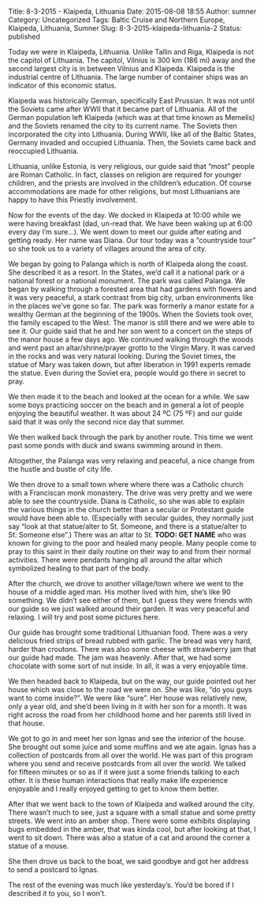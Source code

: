 Title: 8-3-2015 - Klaipeda, Lithuania
Date: 2015-08-08 18:55
Author: sumner
Category: Uncategorized
Tags: Baltic Cruise and Northern Europe, Klaipeda, Lithuania, Sumner
Slug: 8-3-2015-klaipeda-lithuania-2
Status: published

Today we were in Klaipeda, Lithuania. Unlike Tallin and Riga, Klaipeda
is not the capitol of Lithuania. The capitol, Vilnius is 300 km (186 mi)
away and the second largest city is in between Vilnius and Klaipeda.
Klaipeda is the industrial centre of Lithuania. The large number of
container ships was an indicator of this economic status.

Klaipeda was historically German, specifically East Prussian. It was not
until the Soviets came after WWII that it became part of Lithuania. All
of the German population left Klaipeda (which was at that time known as
Memelis) and the Soviets renamed the city to its current name. The
Soviets then incorporated the city into Lithuania. During WWII, like all
of the Baltic States, Germany invaded and occupied Lithuania. Then, the
Soviets came back and reoccupied Lithuania.

Lithuania, unlike Estonia, is very religious, our guide said that “most”
people are Roman Catholic. In fact, classes on religion are required for
younger children, and the priests are involved in the children’s
education. Of course accommodations are made for other religions, but
most Lithuanians are happy to have this Priestly involvement.

Now for the events of the day. We docked in Klaipeda at 10:00 while we
were having breakfast (dad, un-read that. We have been waking up at 6:00
every day I’m sure…). We went down to meet our guide after eating and
getting ready. Her name was Diana. Our tour today was a “countryside
tour” so she took us to a variety of villages around the area of city.

We began by going to Palanga which is north of Klaipeda along the coast.
She described it as a resort. In the States, we’d call it a national
park or a national forest or a national monument. The park was called
Palanga. We began by walking through a forested area that had gardens
with flowers and it was very peaceful, a stark contrast from big city,
urban environments like in the places we’ve gone so far. The park was
formerly a manor estate for a wealthy German at the beginning of the
1900s. When the Soviets took over, the family escaped to the West. The
manor is still there and we were able to see it. Our guide said that he
and her son went to a concert on the steps of the manor house a few days
ago. We continued walking through the woods and went past an
altar/shrine/prayer grotto to the Virgin Mary. It was carved in the
rocks and was very natural looking. During the Soviet times, the statue
of Mary was taken down, but after liberation in 1991 experts remade the
statue. Even during the Soviet era, people would go there in secret to
pray.

We then made it to the beach and looked at the ocean for a while. We saw
some boys practicing soccer on the beach and in general a lot of people
enjoying the beautiful weather. It was about 24 ºC (75 ºF) and our guide
said that it was only the second nice day that summer.

We then walked back through the park by another route. This time we went
past some ponds with duck and swans swimming around in them.

Altogether, the Palanga was very relaxing and peaceful, a nice change
from the hustle and bustle of city life.

We then drove to a small town where where there was a Catholic church
with a Franciscan monk monastery. The drive was very pretty and we were
able to see the countryside. Diana is Catholic, so she was able to
explain the various things in the church better than a secular or
Protestant guide would have been able to. (Especially with secular
guides, they normally just say “look at that statue/alter to St.
Someone, and there is a statue/alter to St. Someone else”.) There was an
altar to St. **TODO: GET NAME** who was known for giving to the poor and
healed many people. Many people come to pray to this saint in their
daily routine on their way to and from their normal activities. There
were pendants hanging all around the altar which symbolized healing to
that part of the body.

After the church, we drove to another village/town where we went to the
house of a middle aged man. His mother lived with him, she’s like 90
something. We didn’t see either of them, but I guess they were friends
with our guide so we just walked around their garden. It was very
peaceful and relaxing. I will try and post some pictures here.

Our guide has brought some traditional Lithuanian food. There was a very
delicious fried strips of bread rubbed with garlic. The bread was very
hard, harder than croutons. There was also some cheese with strawberry
jam that our guide had made. The jam was heavenly. After that, we had
some chocolate with some sort of nut inside. In all, it was a very
enjoyable time.

We then headed back to Klaipeda, but on the way, our guide pointed out
her house which was close to the road we were on. She was like, “do you
guys want to come inside?”. We were like “sure”. Her house was
relatively new, only a year old, and she’d been living in it with her
son for a month. It was right across the road from her childhood home
and her parents still lived in that house.

We got to go in and meet her son Ignas and see the interior of the
house. She brought out some juice and some muffins and we ate again.
Ignas has a collection of postcards from all over the world. He was part
of this program where you send and receive postcards from all over the
world. We talked for fifteen minutes or so as if it were just a some
friends talking to each other. It is these human interactions that
really make life experience enjoyable and I really enjoyed getting to
get to know them better.

After that we went back to the town of Klaipeda and walked around the
city. There wasn’t much to see, just a square with a small statue and
some pretty streets. We went into an amber shop. There were some
exhibits displaying bugs embedded in the amber, that was kinda cool, but
after looking at that, I went to sit down. There was also a statue of a
cat and around the corner a statue of a mouse.

She then drove us back to the boat, we said goodbye and got her address
to send a postcard to Ignas.

The rest of the evening was much like yesterday’s. You’d be bored if I
described it to you, so I won’t.
